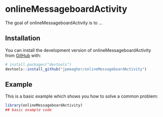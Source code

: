 
# onlineMessageboardActivity

<!-- badges: start -->
<!-- badges: end -->

The goal of onlineMessageboardActivity is to ...

## Installation

You can install the development version of onlineMessageboardActivity from [GitHub](https://github.com/) with:

``` r
# install.packages("devtools")
devtools::install_github("jpmeagher/onlineMessageboardActivity")
```

## Example

This is a basic example which shows you how to solve a common problem:

``` r
library(onlineMessageboardActivity)
## basic example code
```

